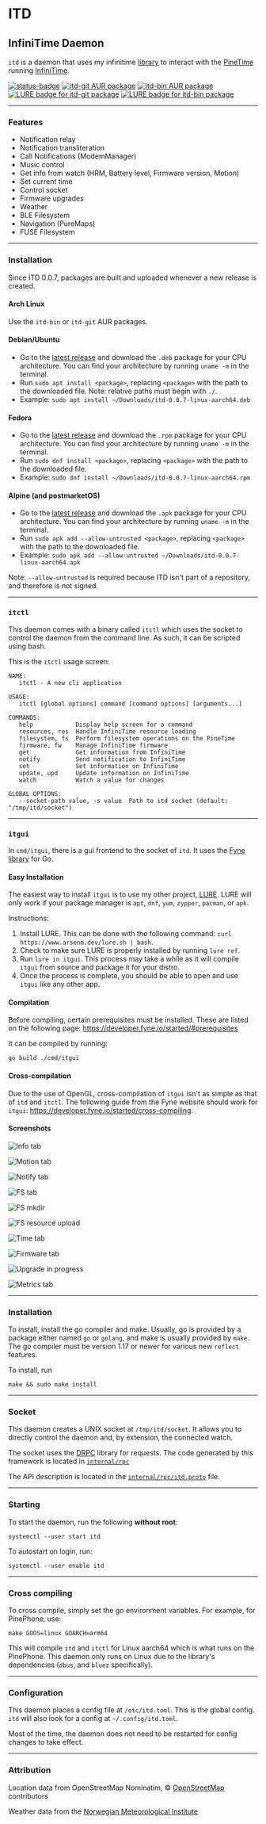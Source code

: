 # ITD
## InfiniTime Daemon

`itd` is a daemon that uses my infinitime [library](https://go.elara.ws/infinitime) to interact with the [PineTime](https://www.pine64.org/pinetime/) running [InfiniTime](https://infinitime.io).

[![status-badge](https://ci.elara.ws/api/badges/Elara6331/itd/status.svg)](https://ci.elara.ws/Elara6331/itd)
[![itd-git AUR package](https://img.shields.io/aur/version/itd-git?label=itd-git&logo=archlinux)](https://aur.archlinux.org/packages/itd-git/)
[![itd-bin AUR package](https://img.shields.io/aur/version/itd-bin?label=itd-bin&logo=archlinux)](https://aur.archlinux.org/packages/itd-bin/)
[![LURE badge for itd-git package](https://api.lure.elara.ws/badge/default/itd-git)](https://lure.elara.ws/pkg/default/itd-git)
[![LURE badge for itd-bin package](https://api.lure.elara.ws/badge/default/itd-bin)](https://lure.elara.ws/pkg/default/itd-bin)

---

### Features

- Notification relay
- Notification transliteration
- Call Notifications (ModemManager)
- Music control
- Get info from watch (HRM, Battery level, Firmware version, Motion)
- Set current time
- Control socket
- Firmware upgrades
- Weather
- BLE Filesystem
- Navigation (PureMaps)
- FUSE Filesystem

---

### Installation

Since ITD 0.0.7, packages are built and uploaded whenever a new release is created.

#### Arch Linux

Use the `itd-bin` or `itd-git` AUR packages.

#### Debian/Ubuntu

- Go to the [latest release](https://gitea.arsenm.dev/Arsen6331/itd/releases/latest) and download the `.deb` package for your CPU architecture. You can find your architecture by running `uname -m` in the terminal.
- Run `sudo apt install <package>`, replacing `<package>` with the path to the downloaded file. Note: relative paths must begin with `./`.
- Example: `sudo apt install ~/Downloads/itd-0.0.7-linux-aarch64.deb`

#### Fedora

- Go to the [latest release](https://gitea.arsenm.dev/Arsen6331/itd/releases/latest) and download the `.rpm` package for your CPU architecture. You can find your architecture by running `uname -m` in the terminal.
- Run `sudo dnf install <package>`, replacing `<package>` with the path to the downloaded file.
- Example: `sudo dnf install ~/Downloads/itd-0.0.7-linux-aarch64.rpm`

#### Alpine (and postmarketOS)

- Go to the [latest release](https://gitea.arsenm.dev/Arsen6331/itd/releases/latest) and download the `.apk` package for your CPU architecture. You can find your architecture by running `uname -m` in the terminal.
- Run `sudo apk add --allow-untrusted <package>`, replacing `<package>` with the path to the downloaded file.
- Example: `sudo apk add --allow-untrusted ~/Downloads/itd-0.0.7-linux-aarch64.apk`

Note: `--allow-untrusted` is required because ITD isn't part of a repository, and therefore is not signed.

---

### `itctl`

This daemon comes with a binary called `itctl` which uses the socket to control the daemon from the command line. As such, it can be scripted using bash.

This is the `itctl` usage screen:
```
NAME:
   itctl - A new cli application

USAGE:
   itctl [global options] command [command options] [arguments...]

COMMANDS:
   help            Display help screen for a command
   resources, res  Handle InfiniTime resource loading
   filesystem, fs  Perform filesystem operations on the PineTime
   firmware, fw    Manage InfiniTime firmware
   get             Get information from InfiniTime
   notify          Send notification to InfiniTime
   set             Set information on InfiniTime
   update, upd     Update information on InfiniTime
   watch           Watch a value for changes

GLOBAL OPTIONS:
   --socket-path value, -s value  Path to itd socket (default: "/tmp/itd/socket")
```

---

### `itgui`

In `cmd/itgui`, there is a gui frontend to the socket of `itd`. It uses the [Fyne library](https://fyne.io/) for Go.

#### Easy Installation

The easiest way to install `itgui` is to use my other project, [LURE](https://gitea.arsenm.dev/Arsen6331/lure). LURE will only work if your package manager is `apt`, `dnf`, `yum`, `zypper`, `pacman`, or `apk`.

Instructions:

1. Install LURE. This can be done with the following command: `curl https://www.arsenm.dev/lure.sh | bash`.
2. Check to make sure LURE is properly installed by running `lure ref`.
3. Run `lure in itgui`. This process may take a while as it will compile `itgui` from source and package it for your distro.
4. Once the process is complete, you should be able to open and use `itgui` like any other app.

#### Compilation

Before compiling, certain prerequisites must be installed. These are listed on the following page: https://developer.fyne.io/started/#prerequisites

It can be compiled by running:

```shell
go build ./cmd/itgui
```

#### Cross-compilation

Due to the use of OpenGL, cross-compilation of `itgui` isn't as simple as that of `itd` and `itctl`. The following guide from the Fyne website should work for `itgui`: https://developer.fyne.io/started/cross-compiling.

#### Screenshots

![Info tab](cmd/itgui/screenshots/info.png)

![Motion tab](cmd/itgui/screenshots/motion.png)

![Notify tab](cmd/itgui/screenshots/notify.png)

![FS tab](cmd/itgui/screenshots/fs.png)

![FS mkdir](cmd/itgui/screenshots/mkdir.png)

![FS resource upload](cmd/itgui/screenshots/resources.png)

![Time tab](cmd/itgui/screenshots/time.png)

![Firmware tab](cmd/itgui/screenshots/firmware.png)

![Upgrade in progress](cmd/itgui/screenshots/progress.png)

![Metrics tab](cmd/itgui/screenshots/metrics.png)

---

### Installation

To install, install the go compiler and make. Usually, go is provided by a package either named `go` or `golang`, and make is usually provided by `make`. The go compiler must be version 1.17 or newer for various new `reflect` features.

To install, run
```shell
make && sudo make install
```

---

### Socket

This daemon creates a UNIX socket at `/tmp/itd/socket`. It allows you to directly control the daemon and, by extension, the connected watch.

The socket uses the [DRPC](https://github.com/storj/drpc) library for requests. The code generated by this framework is located in [`internal/rpc`](internal/rpc)

The API description is located in the [`internal/rpc/itd.proto`](internal/rpc/itd.proto) file.

---

### Starting

To start the daemon, run the following **without root**:

```shell
systemctl --user start itd
```

To autostart on login, run:
```shell
systemctl --user enable itd
```

---

### Cross compiling

To cross compile, simply set the go environment variables. For example, for PinePhone, use:

```shell
make GOOS=linux GOARCH=arm64
```

This will compile `itd` and `itctl` for Linux aarch64 which is what runs on the PinePhone. This daemon only runs on Linux due to the library's dependencies (`dbus`, and `bluez` specifically).

---

### Configuration

This daemon places a config file at `/etc/itd.toml`. This is the global config. `itd` will also look for a config at `~/.config/itd.toml`.

Most of the time, the daemon does not need to be restarted for config changes to take effect.

---

### Attribution

Location data from OpenStreetMap Nominatim, &copy; [OpenStreetMap](https://www.openstreetmap.org/copyright) contributors

Weather data from the [Norwegian Meteorological Institute](https://www.met.no/en)
